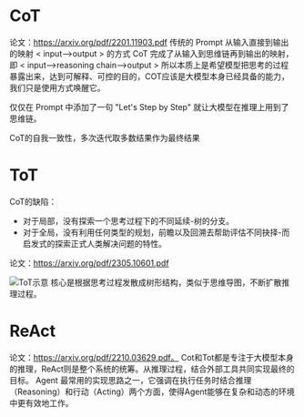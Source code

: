 
# CoT
论文：https://arxiv.org/pdf/2201.11903.pdf
传统的 Prompt 从输入直接到输出的映射 < input——>output > 的方式
CoT 完成了从输入到思维链再到输出的映射，即 < input——>reasoning chain——>output >
所以本质上是希望模型把思考的过程暴露出来，达到可解释、可控的目的，COT应该是大模型本身已经具备的能力，我们只是使用方式唤醒它。

仅仅在 Prompt 中添加了一句 "Let's Step by Step" 就让大模型在推理上用到了思维链。

CoT的自我一致性，多次迭代取多数结果作为最终结果

# ToT
CoT的缺陷：
- 对于局部，没有探索一个思考过程下的不同延续-树的分支。
- 对于全局，没有利用任何类型的规划，前瞻以及回溯去帮助评估不同抉择-而启发式的探索正式人类解决问题的特性。

论文：https://arxiv.org/pdf/2305.10601.pdf

![ToT示意](../../docs/assets/ToT.png)
核心是根据思考过程发散成树形结构，类似于思维导图，不断扩散推理过程。

# ReAct
论文：https://arxiv.org/pdf/2210.03629.pdf。
Cot和Tot都是专注于大模型本身的推理，ReAct则是整个系统的统筹。从推理过程，结合外部工具共同实现最终的目标。
Agent 最常用的实现思路之一，它强调在执行任务时结合推理（Reasoning）和行动（Acting）两个方面，使得Agent能够在复杂和动态的环境中更有效地工作。
